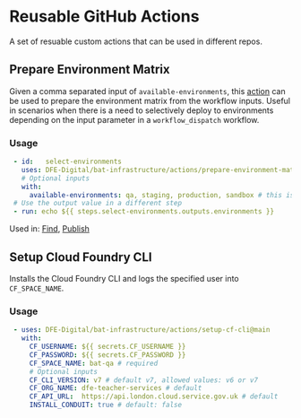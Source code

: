 # Reusable GitHub Actions

A set of resuable custom actions that can be used in different repos.

## Prepare Environment Matrix
Given a comma separated input of `available-environments`, this [action](prepare-environment-matrix/action.yml) can be used to prepare the environment matrix from the workflow inputs.
Useful in scenarios when there is a need to selectively deploy to environments depending on the input parameter in a `workflow_dispatch` workflow.
### Usage
```yml
 - id:   select-environments
   uses: DFE-Digital/bat-infrastructure/actions/prepare-environment-matrix@main
   # Optional inputs
   with:
     available-environments: qa, staging, production, sandbox # this is the default value
 # Use the output value in a different step
 - run: echo ${{ steps.select-environments.outputs.environments }}
```
Used in: [Find](https://github.com/DFE-Digital/find-teacher-training/blob/master/.github/workflows/deploy.yml#L29), [Publish](https://github.com/DFE-Digital/publish-teacher-training/blob/master/.github/workflows/deploy.yml#L29)

## Setup Cloud Foundry CLI
Installs the Cloud Foundry CLI and logs the specified user into `CF_SPACE_NAME`.
### Usage
```yml
 - uses: DFE-Digital/bat-infrastructure/actions/setup-cf-cli@main
   with:
     CF_USERNAME: ${{ secrets.CF_USERNAME }}
     CF_PASSWORD: ${{ secrets.CF_PASSWORD }}
     CF_SPACE_NAME: bat-qa # required
     # Optional inputs
     CF_CLI_VERSION: v7 # default v7, allowed values: v6 or v7
     CF_ORG_NAME: dfe-teacher-services # default
     CF_API_URL:  https://api.london.cloud.service.gov.uk # default
     INSTALL_CONDUIT: true # default: false
```
